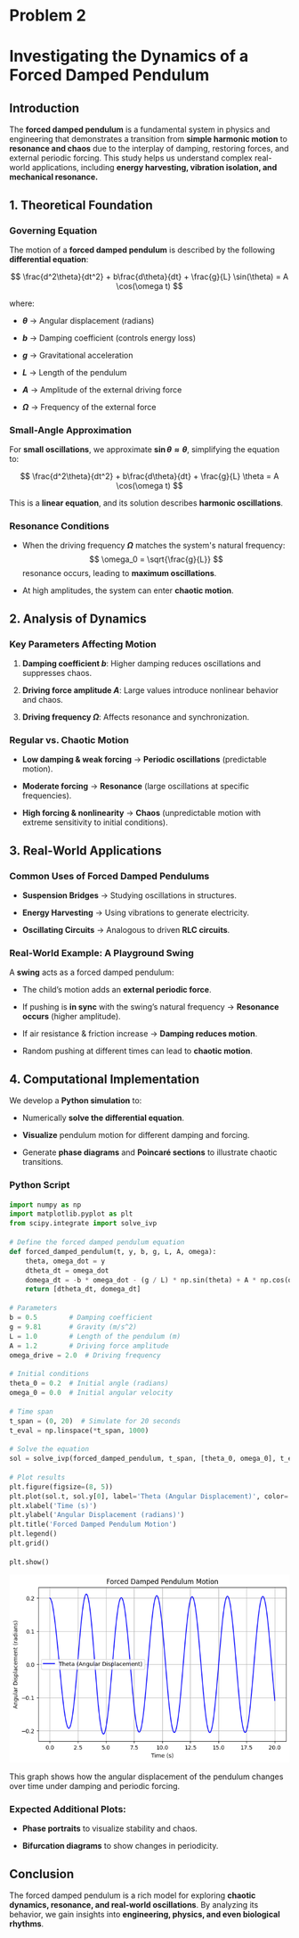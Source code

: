 # Problem 2
# Investigating the Dynamics of a Forced Damped Pendulum

##  Introduction
The **forced damped pendulum** is a fundamental system in physics and engineering that demonstrates a transition from **simple harmonic motion** to **resonance and chaos** due to the interplay of damping, restoring forces, and external periodic forcing. This study helps us understand complex real-world applications, including **energy harvesting, vibration isolation, and mechanical resonance.**



## **1. Theoretical Foundation**

### Governing Equation
The motion of a **forced damped pendulum** is described by the following **differential equation**:

$$
\frac{d^2\theta}{dt^2} + b\frac{d\theta}{dt} + \frac{g}{L} \sin(\theta) = A \cos(\omega t)
$$

where:

- **$θ$** → Angular displacement (radians)

- **$b$** → Damping coefficient (controls energy loss)

- **$g$** → Gravitational acceleration

- **$L$** → Length of the pendulum

- **$A$** → Amplitude of the external driving force

- **$Ω$** → Frequency of the external force

### Small-Angle Approximation
For **small oscillations**, we approximate **$\sin\theta \approx \theta$**, simplifying the equation to:

$$
\frac{d^2\theta}{dt^2} + b\frac{d\theta}{dt} + \frac{g}{L} \theta = A \cos(\omega t)
$$

This is a **linear equation**, and its solution describes **harmonic oscillations**.

### Resonance Conditions
- When the driving frequency **$Ω$** matches the system's natural frequency:
  $$
  \omega_0 = \sqrt{\frac{g}{L}}
  $$
  resonance occurs, leading to **maximum oscillations**.

- At high amplitudes, the system can enter **chaotic motion**.



##  **2. Analysis of Dynamics**

### Key Parameters Affecting Motion
1. **Damping coefficient $b$**: Higher damping reduces oscillations and suppresses chaos.

2. **Driving force amplitude $A$**: Large values introduce nonlinear behavior and chaos.

3. **Driving frequency $Ω$**: Affects resonance and synchronization.

### Regular vs. Chaotic Motion

- **Low damping & weak forcing** → **Periodic oscillations** (predictable motion).

- **Moderate forcing** → **Resonance** (large oscillations at specific frequencies).

- **High forcing & nonlinearity** → **Chaos** (unpredictable motion with extreme sensitivity to initial conditions).



##  **3. Real-World Applications**
### Common Uses of Forced Damped Pendulums

- **Suspension Bridges** → Studying oscillations in structures.

- **Energy Harvesting** → Using vibrations to generate electricity.

- **Oscillating Circuits** → Analogous to driven **RLC circuits**.

### **Real-World Example: A Playground Swing**

A **swing** acts as a forced damped pendulum:

- The child’s motion adds an **external periodic force**.

- If pushing is **in sync** with the swing’s natural frequency → **Resonance occurs** (higher amplitude).

- If air resistance & friction increase → **Damping reduces motion**.

- Random pushing at different times can lead to **chaotic motion**.



## **4. Computational Implementation**
We develop a **Python simulation** to:

- Numerically **solve the differential equation**.

- **Visualize** pendulum motion for different damping and forcing.

- Generate **phase diagrams** and **Poincaré sections** to illustrate chaotic transitions.

### **Python Script**
```python
import numpy as np
import matplotlib.pyplot as plt
from scipy.integrate import solve_ivp

# Define the forced damped pendulum equation
def forced_damped_pendulum(t, y, b, g, L, A, omega):
    theta, omega_dot = y
    dtheta_dt = omega_dot
    domega_dt = -b * omega_dot - (g / L) * np.sin(theta) + A * np.cos(omega * t)
    return [dtheta_dt, domega_dt]

# Parameters
b = 0.5        # Damping coefficient
g = 9.81       # Gravity (m/s^2)
L = 1.0        # Length of the pendulum (m)
A = 1.2        # Driving force amplitude
omega_drive = 2.0  # Driving frequency

# Initial conditions
theta_0 = 0.2  # Initial angle (radians)
omega_0 = 0.0  # Initial angular velocity

# Time span
t_span = (0, 20)  # Simulate for 20 seconds
t_eval = np.linspace(*t_span, 1000)

# Solve the equation
sol = solve_ivp(forced_damped_pendulum, t_span, [theta_0, omega_0], t_eval=t_eval, args=(b, g, L, A, omega_drive))

# Plot results
plt.figure(figsize=(8, 5))
plt.plot(sol.t, sol.y[0], label='Theta (Angular Displacement)', color='b')
plt.xlabel('Time (s)')
plt.ylabel('Angular Displacement (radians)')
plt.title('Forced Damped Pendulum Motion')
plt.legend()
plt.grid()

plt.show()
```

![Forced Damped Pendulum Motion](Unknown.png)

This graph shows how the angular displacement of the pendulum changes over time under damping and periodic forcing.

### Expected Additional Plots:

- **Phase portraits** to visualize stability and chaos.

- **Bifurcation diagrams** to show changes in periodicity.



## **Conclusion**
The forced damped pendulum is a rich model for exploring **chaotic dynamics, resonance, and real-world oscillations**. By analyzing its behavior, we gain insights into **engineering, physics, and even biological rhythms**.


